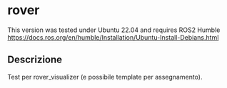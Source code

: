 # rover

This version was tested under Ubuntu 22.04 and requires ROS2 Humble <https://docs.ros.org/en/humble/Installation/Ubuntu-Install-Debians.html>

## Descrizione
Test per rover_visualizer (e possibile template per assegnamento).
